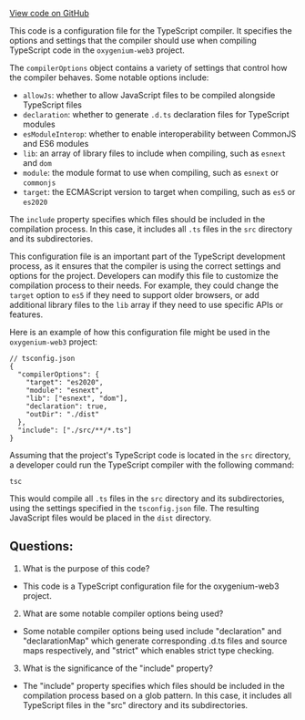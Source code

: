 [View code on GitHub](https://github.com/oxygenium-network/oxygenium-web3/packages/walletconnect/tsconfig.json)

This code is a configuration file for the TypeScript compiler. It specifies the options and settings that the compiler should use when compiling TypeScript code in the `oxygenium-web3` project. 

The `compilerOptions` object contains a variety of settings that control how the compiler behaves. Some notable options include:
- `allowJs`: whether to allow JavaScript files to be compiled alongside TypeScript files
- `declaration`: whether to generate `.d.ts` declaration files for TypeScript modules
- `esModuleInterop`: whether to enable interoperability between CommonJS and ES6 modules
- `lib`: an array of library files to include when compiling, such as `esnext` and `dom`
- `module`: the module format to use when compiling, such as `esnext` or `commonjs`
- `target`: the ECMAScript version to target when compiling, such as `es5` or `es2020`

The `include` property specifies which files should be included in the compilation process. In this case, it includes all `.ts` files in the `src` directory and its subdirectories.

This configuration file is an important part of the TypeScript development process, as it ensures that the compiler is using the correct settings and options for the project. Developers can modify this file to customize the compilation process to their needs. For example, they could change the `target` option to `es5` if they need to support older browsers, or add additional library files to the `lib` array if they need to use specific APIs or features.

Here is an example of how this configuration file might be used in the `oxygenium-web3` project:

```
// tsconfig.json
{
  "compilerOptions": {
    "target": "es2020",
    "module": "esnext",
    "lib": ["esnext", "dom"],
    "declaration": true,
    "outDir": "./dist"
  },
  "include": ["./src/**/*.ts"]
}
```

Assuming that the project's TypeScript code is located in the `src` directory, a developer could run the TypeScript compiler with the following command:

```
tsc
```

This would compile all `.ts` files in the `src` directory and its subdirectories, using the settings specified in the `tsconfig.json` file. The resulting JavaScript files would be placed in the `dist` directory.
## Questions: 
 1. What is the purpose of this code?
- This code is a TypeScript configuration file for the oxygenium-web3 project.

2. What are some notable compiler options being used?
- Some notable compiler options being used include "declaration" and "declarationMap" which generate corresponding .d.ts files and source maps respectively, and "strict" which enables strict type checking.

3. What is the significance of the "include" property?
- The "include" property specifies which files should be included in the compilation process based on a glob pattern. In this case, it includes all TypeScript files in the "src" directory and its subdirectories.